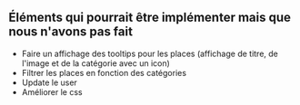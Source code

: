 ## Éléments qui pourrait être implémenter mais que nous n'avons pas fait 

- Faire un  affichage des tooltips pour les places (affichage de titre, de l'image et de la catégorie avec un icon)  
- Filtrer les places en fonction des catégories    
- Update le user
- Améliorer le css
